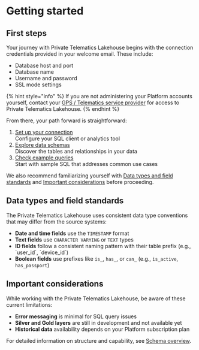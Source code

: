 # Getting started

## First steps

Your journey with Private Telematics Lakehouse begins with the connection credentials provided in your welcome email. These include:

* Database host and port
* Database name
* Username and password
* SSL mode settings

{% hint style="info" %}
If you are not administering your Platform accounts yourself, contact your [GPS / Telematics service provider](https://app.gitbook.com/s/446mKak1zDrGv70ahuYZ/user-guide/quick-start/service-provider) for access to Private Telematics Lakehouse.
{% endhint %}

From there, your path forward is straightforward:

1. [Set up your connection](connection-setup/)\
   Configure your SQL client or analytics tool
2. [Explore data schemas](schema-overview/)\
   Discover the tables and relationships in your data
3. [Check example queries](../example-queries/)\
   Start with sample SQL that addresses common use cases

We also recommend familiarizing yourself with [Data types and field standards](getting-started.md#data-types-and-field-standards) and [Important considerations](getting-started.md#important-considerations) before proceeding.

## Data types and field standards

The Private Telematics Lakehouse uses consistent data type conventions that may differ from the source systems:

* **Date and time fields** use the `TIMESTAMP` format
* **Text fields** use `CHARACTER VARYING` or `TEXT` types
* **ID fields** follow a consistent naming pattern with their table prefix (e.g., \`user\_id\`, \`device\_id\`)
* **Boolean fields** use prefixes like `is_`, `has_`, or `can_` (e.g., `is_active`, `has_passport`)

## Important considerations

While working with the Private Telematics Lakehouse, be aware of these current limitations:

* **Error messaging** is minimal for SQL query issues
* **Silver and Gold layers** are still in development and not available yet
* **Historical data** availability depends on your Platform subscription plan

For detailed information on structure and capability, see [Schema overview](schema-overview/).
